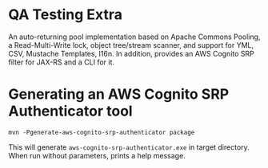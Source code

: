 QA Testing Extra
===================

An auto-returning pool implementation based on Apache Commons Pooling,
a Read-Multi-Write lock, object tree/stream scanner, and support for YML, CSV,
Mustache Templates, I16n.
In addition, provides an AWS Cognito SRP filter for JAX-RS and a CLI for it.

Generating an AWS Cognito SRP Authenticator tool
================================================

```
mvn -Pgenerate-aws-cognito-srp-authenticator package
```

This will generate `aws-cognito-srp-authenticator.exe` in target directory. When
run without parameters, prints a help message.
